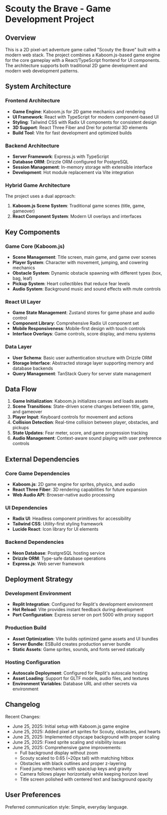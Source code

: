 # Scouty the Brave - Game Development Project

## Overview

This is a 2D pixel-art adventure game called "Scouty the Brave" built with a modern web stack. The project combines a Kaboom.js-based game engine for the core gameplay with a React/TypeScript frontend for UI components. The architecture supports both traditional 2D game development and modern web development patterns.

## System Architecture

### Frontend Architecture
- **Game Engine**: Kaboom.js for 2D game mechanics and rendering
- **UI Framework**: React with TypeScript for modern component-based UI
- **Styling**: Tailwind CSS with Radix UI components for consistent design
- **3D Support**: React Three Fiber and Drei for potential 3D elements
- **Build Tool**: Vite for fast development and optimized builds

### Backend Architecture
- **Server Framework**: Express.js with TypeScript
- **Database ORM**: Drizzle ORM configured for PostgreSQL
- **Session Management**: In-memory storage with extensible interface
- **Development**: Hot module replacement via Vite integration

### Hybrid Game Architecture
The project uses a dual approach:
1. **Kaboom.js Scene System**: Traditional game scenes (title, game, gameover)
2. **React Component System**: Modern UI overlays and interfaces

## Key Components

### Game Core (Kaboom.js)
- **Scene Management**: Title screen, main game, and game over scenes
- **Player System**: Character with movement, jumping, and cowering mechanics
- **Obstacle System**: Dynamic obstacle spawning with different types (box, bag, leaf)
- **Pickup System**: Heart collectibles that reduce fear levels
- **Audio System**: Background music and sound effects with mute controls

### React UI Layer
- **Game State Management**: Zustand stores for game phase and audio control
- **Component Library**: Comprehensive Radix UI component set
- **Mobile Responsiveness**: Mobile-first design with touch controls
- **Interface Overlays**: Game controls, score display, and menu systems

### Data Layer
- **User Schema**: Basic user authentication structure with Drizzle ORM
- **Storage Interface**: Abstracted storage layer supporting memory and database backends
- **Query Management**: TanStack Query for server state management

## Data Flow

1. **Game Initialization**: Kaboom.js initializes canvas and loads assets
2. **Scene Transitions**: State-driven scene changes between title, game, and gameover
3. **Player Input**: Keyboard controls for movement and actions
4. **Collision Detection**: Real-time collision between player, obstacles, and pickups
5. **State Updates**: Fear meter, score, and game progression tracking
6. **Audio Management**: Context-aware sound playing with user preference controls

## External Dependencies

### Core Game Dependencies
- **Kaboom.js**: 2D game engine for sprites, physics, and audio
- **React Three Fiber**: 3D rendering capabilities for future expansion
- **Web Audio API**: Browser-native audio processing

### UI Dependencies
- **Radix UI**: Headless component primitives for accessibility
- **Tailwind CSS**: Utility-first styling framework
- **Lucide React**: Icon library for UI elements

### Backend Dependencies
- **Neon Database**: PostgreSQL hosting service
- **Drizzle ORM**: Type-safe database operations
- **Express.js**: Web server framework

## Deployment Strategy

### Development Environment
- **Replit Integration**: Configured for Replit's development environment
- **Hot Reload**: Vite provides instant feedback during development
- **Port Configuration**: Express server on port 5000 with proxy support

### Production Build
- **Asset Optimization**: Vite builds optimized game assets and UI bundles
- **Server Bundle**: ESBuild creates production server bundle
- **Static Assets**: Game sprites, sounds, and fonts served statically

### Hosting Configuration
- **Autoscale Deployment**: Configured for Replit's autoscale hosting
- **Asset Loading**: Support for GLTF models, audio files, and textures
- **Environment Variables**: Database URL and other secrets via environment

## Changelog

Recent Changes:
- June 25, 2025: Initial setup with Kaboom.js game engine
- June 25, 2025: Added pixel art sprites for Scouty, obstacles, and hearts
- June 25, 2025: Implemented cityscape background with proper scaling
- June 25, 2025: Fixed sprite scaling and visibility issues
- June 25, 2025: Comprehensive game improvements:
  * Full background display without zoom
  * Scouty scaled to 0.65 (~20px tall) with matching hitbox
  * Obstacles with black outlines and proper z-layering
  * Fixed jump mechanics with space/up keys and gravity
  * Camera follows player horizontally while keeping horizon level
  * Title screen polished with centered text and background opacity

## User Preferences

Preferred communication style: Simple, everyday language.